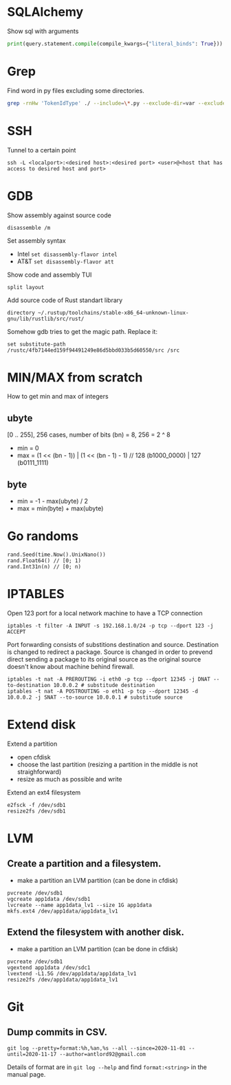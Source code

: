 # SQLAlchemy
Show sql with arguments
```python
print(query.statement.compile(compile_kwargs={"literal_binds": True}))
```

# Grep
Find word in py files excluding some directories.
```bash
grep -rnHw 'TokenIdType' ./ --include=\*.py --exclude-dir=var --exclude-dir=web --exclude-dir=.venv
```
# SSH

Tunnel to a certain point

```
ssh -L <localport>:<desired host>:<desired port> <user>@<host that has access to desired host and port>
```

# GDB

Show assembly against source code
```
disassemble /m
```

Set assembly syntax

* Intel `set disassembly-flavor intel`
* AT&T `set disassembly-flavor att`

Show code and assembly TUI
```
split layout
```

Add source code of Rust standart library
```
directory ~/.rustup/toolchains/stable-x86_64-unknown-linux-gnu/lib/rustlib/src/rust/
```

Somehow gdb tries to get the magic path. Replace it:
```
set substitute-path /rustc/4fb7144ed159f94491249e86d5bbd033b5d60550/src /src
```

# MIN/MAX from scratch

How to get min and max of integers

## ubyte

[0 .. 255], 256 cases, number of bits (bn) = 8, 256 = 2 ^ 8

* min = 0
* max = (1 << (bn - 1)) | (1 << (bn - 1) - 1) // 128 (b1000_0000) | 127 (b0111_1111)

## byte

* min = -1 - max(ubyte) / 2
* max = min(byte) + max(ubyte)

# Go randoms

```
rand.Seed(time.Now().UnixNano())
rand.Float64() // [0; 1)
rand.Int31n(n) // [0; n)
```

# IPTABLES

Open 123 port for a local network machine to have a TCP connection

```
iptables -t filter -A INPUT -s 192.168.1.0/24 -p tcp --dport 123 -j ACCEPT
```

Port forwarding consists of substitions destination and source. Destination is changed
to redirect a package.  Source is changed in order to prevend direct sending a package
to its original source as the original source doesn't know about machine behind firewall.

```
iptables -t nat -A PREROUTING -i eth0 -p tcp --dport 12345 -j DNAT --to-destination 10.0.0.2 # substitude destination
iptables -t nat -A POSTROUTING -o eth1 -p tcp --dport 12345 -d 10.0.0.2 -j SNAT --to-source 10.0.0.1 # substitude source
```

# Extend disk

Extend a partition

* open cfdisk
* choose the last partition (resizing a partition in the middle is not straighforward)
* resize as much as possible and write

Extend an ext4 filesystem
```
e2fsck -f /dev/sdb1
resize2fs /dev/sdb1
```

# LVM

## Create a partition and a filesystem.

* make a partition an LVM partition (can be done in cfdisk)

```
pvcreate /dev/sdb1
vgcreate app1data /dev/sdb1
lvcreate --name app1data_lv1 --size 1G app1data
mkfs.ext4 /dev/app1data/app1data_lv1
```

## Extend the filesystem with another disk.

* make a partition an LVM partition (can be done in cfdisk)
```
pvcreate /dev/sdb1
vgextend app1data /dev/sdc1
lvextend -L1.5G /dev/app1data/app1data_lv1
resize2fs /dev/app1data/app1data_lv1
```

# Git

## Dump commits in CSV.

```
git log --pretty=format:%h,%an,%s --all --since=2020-11-01 --until=2020-11-17 --author=antlord92@gmail.com
```

Details of format are in `git log --help` and find `format:<string>` in the manual page.
